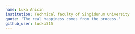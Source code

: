 ```yaml
---
name: Luka Anicin
institution: Technical faculty of Singidunum University
quote: 'The real happiness comes from the process.'
github_user: lucko515
---
```

